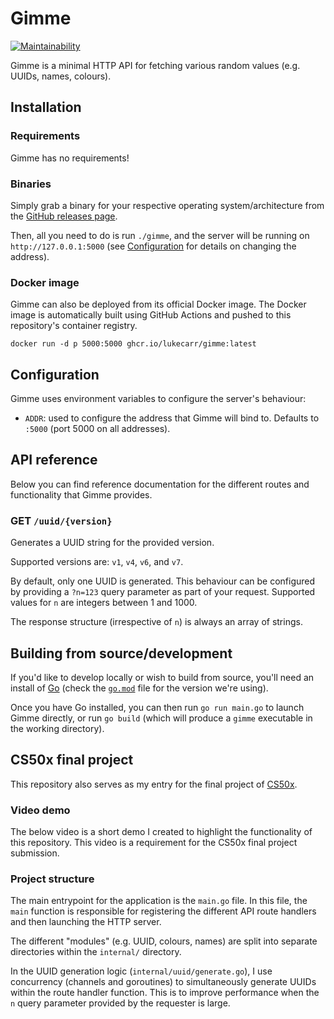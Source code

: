 # Gimme

[![Maintainability](https://api.codeclimate.com/v1/badges/846923e672645e210e76/maintainability)](https://codeclimate.com/github/lukecarr/gimme/maintainability)

Gimme is a minimal HTTP API for fetching various random values (e.g. UUIDs, names, colours).

## Installation

### Requirements

Gimme has no requirements!

### Binaries

Simply grab a binary for your respective operating system/architecture from the [GitHub releases page](https://github.com/lukecarr/gimme/releases).

Then, all you need to do is run `./gimme`, and the server will be running on `http://127.0.0.1:5000` (see [Configuration](#configuration) for details on changing the address).

### Docker image

Gimme can also be deployed from its official Docker image. The Docker image is automatically built using GitHub Actions and pushed to this repository's container registry.

```shell
docker run -d p 5000:5000 ghcr.io/lukecarr/gimme:latest
```

## Configuration

Gimme uses environment variables to configure the server's behaviour:

* `ADDR`: used to configure the address that Gimme will bind to. Defaults to `:5000` (port 5000 on all addresses).

## API reference

Below you can find reference documentation for the different routes and functionality that Gimme provides.

### GET `/uuid/{version}`

Generates a UUID string for the provided version.

Supported versions are: `v1`, `v4`, `v6`, and `v7`.

By default, only one UUID is generated. This behaviour can be configured by providing a `?n=123` query parameter as part of your request. Supported values for `n` are integers between 1 and 1000.

The response structure (irrespective of `n`) is always an array of strings.

## Building from source/development

If you'd like to develop locally or wish to build from source, you'll need an install of [Go](https://go.dev) (check the [`go.mod`](go.mod) file for the version we're using).

Once you have Go installed, you can then run `go run main.go` to launch Gimme directly, or run `go build` (which will produce a `gimme` executable in the working directory).

## CS50x final project

This repository also serves as my entry for the final project of [CS50x](https://cs50.harvard.edu/x/2024/).

### Video demo

The below video is a short demo I created to highlight the functionality of this repository. This video is a requirement for the CS50x final project submission.

### Project structure

The main entrypoint for the application is the `main.go` file. In this file, the `main` function is responsible for registering the different API route handlers and then launching the HTTP server.

The different "modules" (e.g. UUID, colours, names) are split into separate directories within the `internal/` directory.

In the UUID generation logic (`internal/uuid/generate.go`), I use concurrency (channels and goroutines) to simultaneously generate UUIDs within the route handler function. This is to improve performance when the `n` query parameter provided by the requester is large.
